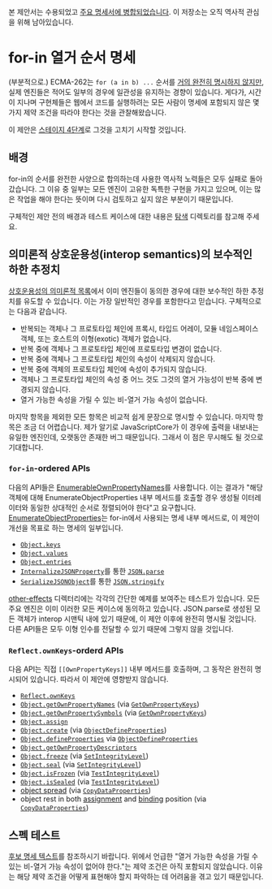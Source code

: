 본 제안서는 수용되었고 [주요 명세서에 병합되었습니다](https://github.com/tc39/ecma262/pull/1791). 이 저장소는 오직 역사적 관심을 위해 남아있습니다.

# for-in 열거 순서 명세
(부분적으로.)
ECMA-262는 `for (a in b) ...` 순서를 [거의 완전히 명시하지 않지만](https://tc39.es/ecma262/#sec-enumerate-object-properties), 실제 엔진들은 적어도 일부의 경우에 일관성을 유지하는 경향이 있습니다. 게다가, 시간이 지나며 구현체들은 웹에서 코드를 실행하려는 모든 사람이 명세에 포함되지 않은 몇 가지 제약 조건을 따라야 한다는 것을 관찰해왔습니다.

이 제안은 [스테이지 4단계](https://tc39.es/process-document)로 그것을 고치기 시작할 것입니다.

## 배경
for-in의 순서를 완전한 사양으로 합의하는데 사용한 역사적 노력들은 모두 실패로 돌아갔습니다. 그 이유 중 일부는 모든 엔진이 고유한 독특한 구현을 가지고 있으며, 이는 많은 작업을 해야 한다는 뜻이며 다시 검토하고 싶지 않은 부분이기 때문입니다.

구체적인 제안 전의 배경과 테스트 케이스에 대한 내용은 [탐색](https://github.com/tc39/proposal-for-in-order/tree/master/exploration) 디렉토리를 참고해 주세요.

## 의미론적 상호운용성(interop semantics)의 보수적인 하한 추정치
[상호운용성의 의미론적 목록](https://github.com/tc39/proposal-for-in-order/tree/master/exploration#interop-semantics)에서 이미 엔진들이 동의한 경우에 대한 보수적인 하한 추정치를 유도할 수 있습니다. 이는 가장 일반적인 경우를 포함한다고 믿습니다. 구체적으로는 다음과 같습니다.
- 반복되는 객체나 그 프로토타입 체인에 프록시, 타입드 어레이, 모듈 네임스페이스 객체, 또는 호스트의 이형(exotic) 객체가 없습니다.
- 반복 중에 객체나 그 프로토타입 체인에 프로토타입 변경이 없습니다.
- 반복 중에 객체나 그 프로토타입 체인의 속성이 삭제되지 않습니다.
- 반복 중에 객체의 프로토타입 체인에 속성이 추가되지 않습니다.
- 객체나 그 프로토타입 체인의 속성 중 어느 것도 그것의 열거 가능성이 반복 중에 변경되지 않습니다.
- 열거 가능한 속성을 가릴 수 있는 비-열거 가능 속성이 없습니다.

마지막 항목을 제외한 모든 항목은 비교적 쉽게 문장으로 명시할 수 있습니다. 마지막 항목은 조금 더 어렵습니다. 제가 알기로 JavaScriptCore가 이 경우에 출력을 내보내는 유일한 엔진인데, 오랫동안 존재한 버그 때문입니다. 그래서 이 점은 무시해도 될 것으로 기대합니다.

### `for-in`-ordered APIs
다음의 API들은 [EnumerableOwnPropertyNames](https://tc39.es/ecma262/#sec-enumerableownpropertynames)를 사용합니다. 이는 결과가 "해당 객체에 대해 EnumerateObjectProperties 내부 메서드를 호출할 경우 생성될 이터레이터와 동일한 상대적인 순서로 정렬되어야 한다"고 요구합니다. [EnumerateObjectProperties](https://tc39.es/ecma262/#sec-enumerate-object-properties)는 for-in에서 사용되는 명세 내부 메서드로, 이 제안이 개선을 목표로 하는 명세의 일부입니다.
- [`Object.keys`](https://tc39.es/ecma262/#sec-object.keys)
- [`Object.values`](https://tc39.es/ecma262/#sec-object.values)
- [`Object.entries`](https://tc39.es/ecma262/#sec-object.entries)
- [`InternalizeJSONProperty`](https://tc39.es/ecma262/#sec-internalizejsonproperty)를 통한 [`JSON.parse`](https://tc39.es/ecma262/#sec-json.parse)
- [`SerializeJSONObject`](https://tc39.es/ecma262/#sec-serializejsonobject)를 통한 [`JSON.stringify`](https://tc39.es/ecma262/#sec-json.stringify)

[other-effects](https://github.com/tc39/proposal-for-in-order/tree/master/other-effects) 디렉터리에는 각각의 간단한 예제를 보여주는 테스트가 있습니다. 모든 주요 엔진은 이미 이러한 모든 케이스에 동의하고 있습니다.
JSON.parse로 생성된 모든 객체가 interop 시맨틱 내에 있기 때문에, 이 제안 이후에 완전히 명시될 것입니다. 다른 API들은 모두 이형 인수를 전달할 수 있기 때문에 그렇지 않을 것입니다.

### `Reflect.ownKeys`-orderd APIs

다음 API는 직접 `[[OwnPropertyKeys]]` 내부 메서드를 호출하며, 그 동작은 완전히 명시되어 있습니다. 따라서 이 제안에 영향받지 않습니다.

- [`Reflect.ownKeys`](https://tc39.es/ecma262/#sec-reflect.ownkeys)
- [`Object.getOwnPropertyNames`](https://tc39.es/ecma262/#sec-object.getownpropertynames) (via [`GetOwnPropertyKeys`](https://tc39.es/ecma262/#sec-getownpropertykeys))
- [`Object.getOwnPropertySymbols`](https://tc39.es/ecma262/#sec-object.getownpropertysymbols) (via [`GetOwnPropertyKeys`](https://tc39.es/ecma262/#sec-getownpropertykeys))
- [`Object.assign`](https://tc39.es/ecma262/#sec-object.assign)
- [`Object.create`](https://tc39.es/ecma262/#sec-object.create) (via [`ObjectDefineProperties`](https://tc39.es/ecma262/#sec-objectdefineproperties))
- [`Object.defineProperties`](https://tc39.es/ecma262/#sec-object.defineproperties) via [`ObjectDefineProperties`](https://tc39.es/ecma262/#sec-objectdefineproperties)
- [`Object.getOwnPropertyDescriptors`](https://tc39.es/ecma262/#sec-object.getownpropertydescriptors)
- [`Object.freeze`](https://tc39.es/ecma262/#sec-object.freeze) (via [`SetIntegrityLevel`](https://tc39.es/ecma262/#sec-setintegritylevel))
- [`Object.seal`](https://tc39.es/ecma262/#sec-object.seal) (via [`SetIntegrityLevel`](https://tc39.es/ecma262/#sec-setintegritylevel))
- [`Object.isFrozen`](https://tc39.es/ecma262/#sec-object.isfrozen) (via [`TestIntegrityLevel`](https://tc39.es/ecma262/#sec-testintegritylevel))
- [`Object.isSealed`](https://tc39.es/ecma262/#sec-object.issealed) (via [`TestIntegrityLevel`](https://tc39.es/ecma262/#sec-testintegritylevel))
- [object spread](https://tc39.es/ecma262/#sec-object-initializer-runtime-semantics-propertydefinitionevaluation) (via [`CopyDataProperties`](https://tc39.es/ecma262/#sec-copydataproperties))
- object rest in both [assignment](https://tc39.es/ecma262/#sec-runtime-semantics-restdestructuringassignmentevaluation) and [binding](https://tc39.es/ecma262/#sec-destructuring-binding-patterns-runtime-semantics-restbindinginitialization) position (via [`CopyDataProperties`](https://tc39.es/ecma262/#sec-copydataproperties))


## 스펙 테스트
 [후보 명세 텍스트](https://tc39.es/proposal-for-in-order/)를 참조하시기 바랍니다. 위에서 언급한 "열거 가능한 속성을 가릴 수 있는 비-열거 가능 속성이 없어야 한다."는 제약 조건은 아직 포함되지 않았습니다. 이유는 해당 제약 조건을 어떻게 표현해야 할지 파악하는 데 어려움을 겪고 있기 때문입니다.